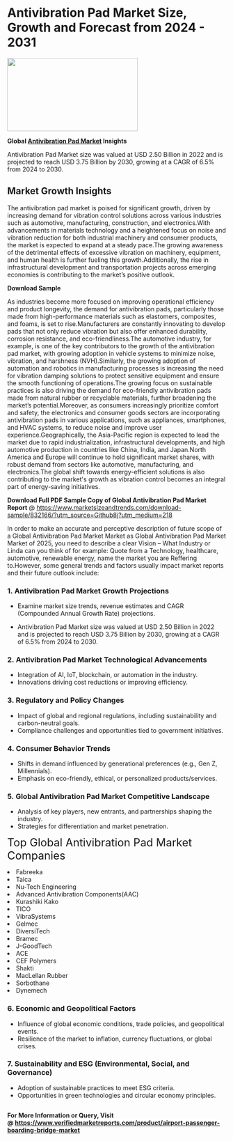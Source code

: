 <H1>Antivibration Pad Market Size, Growth and Forecast from 2024 - 2031</H1><img class="aligncenter size-medium wp-image-584254" src="https://thirdeyenews.in/wp-content/uploads/2024/09/Global-Market-Research-300x168.jpeg" alt="" width="300" height="168" /><p><strong>Global&nbsp;<a href="https://www.marketsizeandtrends.com/download-sample/832166/?utm_source=Github8j?utm_medium=218">Antivibration Pad Market</a> Insights</strong></p><p>Antivibration Pad Market size was valued at USD 2.50 Billion in 2022 and is projected to reach USD 3.75 Billion by 2030, growing at a CAGR of 6.5% from 2024 to 2030.</p><p><h2>Market Growth Insights</h2> <p>The antivibration pad market is poised for significant growth, driven by increasing demand for vibration control solutions across various industries such as automotive, manufacturing, construction, and electronics.With advancements in materials technology and a heightened focus on noise and vibration reduction for both industrial machinery and consumer products, the market is expected to expand at a steady pace.The growing awareness of the detrimental effects of excessive vibration on machinery, equipment, and human health is further fueling this growth.Additionally, the rise in infrastructural development and transportation projects across emerging economies is contributing to the market’s positive outlook.</p> <p><strong>Download Sample</strong></p> <p>As industries become more focused on improving operational efficiency and product longevity, the demand for antivibration pads, particularly those made from high-performance materials such as elastomers, composites, and foams, is set to rise.Manufacturers are constantly innovating to develop pads that not only reduce vibration but also offer enhanced durability, corrosion resistance, and eco-friendliness.The automotive industry, for example, is one of the key contributors to the growth of the antivibration pad market, with growing adoption in vehicle systems to minimize noise, vibration, and harshness (NVH).Similarly, the growing adoption of automation and robotics in manufacturing processes is increasing the need for vibration damping solutions to protect sensitive equipment and ensure the smooth functioning of operations.The growing focus on sustainable practices is also driving the demand for eco-friendly antivibration pads made from natural rubber or recyclable materials, further broadening the market’s potential.Moreover, as consumers increasingly prioritize comfort and safety, the electronics and consumer goods sectors are incorporating antivibration pads in various applications, such as appliances, smartphones, and HVAC systems, to reduce noise and improve user experience.Geographically, the Asia-Pacific region is expected to lead the market due to rapid industrialization, infrastructural developments, and high automotive production in countries like China, India, and Japan.North America and Europe will continue to hold significant market shares, with robust demand from sectors like automotive, manufacturing, and electronics.The global shift towards energy-efficient solutions is also contributing to the market's growth as vibration control becomes an integral part of energy-saving initiatives.<p><span class=""><strong>Download Full PDF Sample Copy of Global Antivibration Pad Market Report</strong> @ <a href="https://www.marketsizeandtrends.com/download-sample/832166/?utm_source=Github8j?utm_medium=218" target="_blank">https://www.marketsizeandtrends.com/download-sample/832166/?utm_source=Github8j?utm_medium=218</a></span></p><p>In order to make an accurate and perceptive description of future scope of a Global&nbsp;Antivibration Pad Market Market as Global&nbsp;Antivibration Pad Market Market of 2025, you need to describe a clear Vision &ndash; What Industry or Linda can you think of for example: Quote from a Technology, healthcare, automotive, renewable energy, name the market you are Reffering to.However, some general trends and factors usually impact market reports and their future outlook include:</p><h3>1.&nbsp;<strong>Antivibration Pad Market Growth Projections</strong></h3><ul><li>Examine market size trends, revenue estimates and CAGR (Compounded Annual Growth Rate) projections.</li><li><p>Antivibration Pad Market size was valued at USD 2.50 Billion in 2022 and is projected to reach USD 3.75 Billion by 2030, growing at a CAGR of 6.5% from 2024 to 2030.</p></li></ul><h3>2.&nbsp;<strong>Antivibration Pad Market Technological Advancements</strong></h3><ul><li>Integration of AI, IoT, blockchain, or automation in the industry.</li><li>Innovations driving cost reductions or improving efficiency.</li></ul><h3>3.&nbsp;<strong>Regulatory and Policy Changes</strong></h3><ul><li>Impact of global and regional regulations, including sustainability and carbon-neutral goals.</li><li>Compliance challenges and opportunities tied to government initiatives.</li></ul><h3>4.&nbsp;<strong>Consumer Behavior Trends</strong></h3><ul><li>Shifts in demand influenced by generational preferences (e.g., Gen Z, Millennials).</li><li>Emphasis on eco-friendly, ethical, or personalized products/services.</li></ul><h3>5.&nbsp;<strong>Global Antivibration Pad Market Competitive Landscape</strong></h3><ul><li>Analysis of key players, new entrants, and partnerships shaping the industry.</li><li>Strategies for differentiation and market penetration.</li></ul><p data-pm-slice="1 1 []"><span style="color: inherit; font-family: inherit; font-size: 25px;">Top Global Antivibration Pad Market Companies</span></p><div class="" data-test-id=""><p><li>Fabreeka</li><li> Taica</li><li> Nu-Tech Engineering</li><li> Advanced Antivibration Components(AAC)</li><li> Kurashiki Kako</li><li> TICO</li><li> VibraSystems</li><li> Gelmec</li><li> DiversiTech</li><li> Bramec</li><li> J-GoodTech</li><li> ACE</li><li> CEF Polymers</li><li> Shakti</li><li> MacLellan Rubber</li><li> Sorbothane</li><li> Dynemech</li></p></div><h3>6.&nbsp;<strong>Economic and Geopolitical Factors</strong></h3><ul><li>Influence of global economic conditions, trade policies, and geopolitical events.</li><li>Resilience of the market to inflation, currency fluctuations, or global crises.</li></ul><h3>7.&nbsp;<strong>Sustainability and ESG (Environmental, Social, and Governance)</strong></h3><ul><li>Adoption of sustainable practices to meet ESG criteria.</li><li>Opportunities in green technologies and circular economy principles.</li></ul><h2><strong style="font-size: 14px;">For More Information or Query, Visit @&nbsp;</strong><a style="background-color: #ffffff; font-size: 14px;" href="https://www.marketsizeandtrends.com/report/antivibration-pad-market/" target="_blank">https://www.verifiedmarketreports.com/product/airport-passenger-boarding-bridge-market</a></h2>